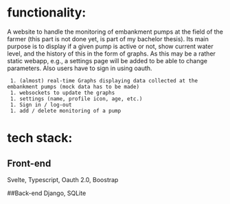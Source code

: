 # functionality:
A website to handle the monitoring of embankment pumps at the field of the farmer 
(this part is not done yet, is part of my bachelor thesis). Its main purpose is to display
if a given pump is active or not, show current water level, and the history of this in the form
of graphs. As this may be a rather static webapp, e.g., a settings page will be added to be able to change parameters. Also
users have to sign in using oauth. 

     1. (almost) real-time Graphs displaying data collected at the embankment pumps (mock data has to be made)
     1. websockets to update the graphs 
     1. settings (name, profile icon, age, etc.)
     1. Sign in / log-out
     1. add / delete monitoring of a pump

# tech stack:

## Front-end 
Svelte, Typescript, Oauth 2.0, Boostrap

##Back-end 
Django, SQLite
